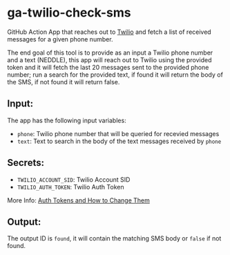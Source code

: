 # ga-twilio-check-sms

GitHub Action App that reaches out to [Twilio](https://www.twilio.com/) and fetch a list of received messages for a
given phone number.

The end goal of this tool is to provide as an input a Twilio phone number and a text (NEDDLE), this app will reach out
to Twilio using the provided token and it will fetch the last 20 messages sent to the provided phone number; run a
search for the provided text, if found it will return the body of the SMS, if not found it will return false.

## Input:

The app has the following input variables:

- `phone`: Twilio phone number that will be queried for recevied messages
- `text`: Text to search in the body of the text messages received by `phone`

## Secrets:

- `TWILIO_ACCOUNT_SID`: Twilio Account SID
- `TWILIO_AUTH_TOKEN`: Twilio Auth Token

More
Info: [Auth Tokens and How to Change Them](https://support.twilio.com/hc/en-us/articles/223136027-Auth-Tokens-and-How-to-Change-Them)

## Output:

The output ID is `found`, it will contain the matching SMS body or `false` if not found. 
